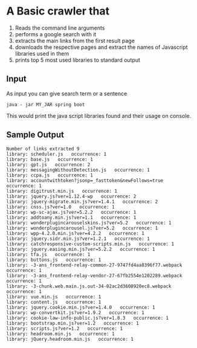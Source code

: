 # A Basic crawler that
1. Reads the command line arguments
2. performs a google search with it
3. extracts the main links from the first result page
4. downloads the respective pages and extract the names of Javascript libraries used in them
5. prints top 5 most used libraries to standard output

## Input
As input you can give search term or a sentence
```
java - jar MY_JAR spring boot
```
This would print the java script libraries found and their usage on console. 

## Sample Output
```$xslt
Number of links extracted 9
library: scheduler.js   occurrence: 1
library: base.js   occurrence: 1
library: gpt.js   occurrence: 2
library: messagingWithoutDetection.js   occurrence: 1
library: ccpa.js   occurrence: 1
library: accountwithtoken?jsonp=_fasttoken&newFollows=true   occurrence: 1
library: digitrust.min.js   occurrence: 1
library: jquery.js?ver=1.12.4-wp   occurrence: 2
library: jquery-migrate.min.js?ver=1.4.1   occurrence: 2
library: cnss.js?ver=1.0   occurrence: 1
library: wp-sc-ajax.js?ver=5.2.2   occurrence: 1
library: addtoany.min.js?ver=1.1   occurrence: 1
library: wonderplugincarouselskins.js?ver=5.2   occurrence: 1
library: wonderplugincarousel.js?ver=5.2   occurrence: 1
library: wpp-4.2.0.min.js?ver=4.2.2   occurrence: 1
library: jquery.sidr.min.js?ver=1.2.1   occurrence: 1
library: catchresponsive-custom-scripts.min.js   occurrence: 1
library: jquery.easing.min.js?ver=5.2.2   occurrence: 1
library: tfa.js   occurrence: 1
library: buttons.js   occurrence: 1
library: -3-ans_frontend-relay-common-27-9747fd4aa8396f77.webpack   occurrence: 1
library: -3-ans_frontend-relay-vendor-27-67fb2554e1202289.webpack   occurrence: 1
library: -3-chunk.web.main.js.out-34-02ac2d3608920ec8.webpack   occurrence: 1
library: vue.min.js   occurrence: 1
library: content.js   occurrence: 1
library: jquery.cookie.min.js?ver=1.4.0   occurrence: 1
library: wp-convertkit.js?ver=1.9.2   occurrence: 1
library: cookie-law-info-public.js?ver=1.8.3   occurrence: 1
library: bootstrap.min.js?ver=1.2   occurrence: 1
library: scripts.js?ver=1.2   occurrence: 1
library: headroom.min.js   occurrence: 1
library: jQuery.headroom.min.js   occurrence: 1


```
